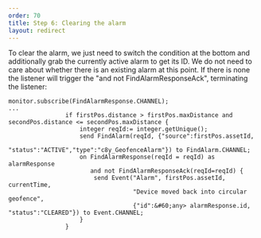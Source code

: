 ```yaml
---
order: 70
title: Step 6: Clearing the alarm
layout: redirect
---
```


To clear the alarm, we just need to switch the condition at the bottom and additionally grab the currently active alarm to get its ID. We do not need to care about whether there is an existing alarm at this point. If there is none the listener will trigger the "and not FindAlarmResponseAck", terminating the listener:

	monitor.subscribe(FindAlarmResponse.CHANNEL);
	...
					if firstPos.distance > firstPos.maxDistance and secondPos.distance <= secondPos.maxDistance {
						integer reqId:= integer.getUnique();
						send FindAlarm(reqId, {"source":firstPos.assetId,
						               "status":"ACTIVE","type":"c8y_GeofenceAlarm"}) to FindAlarm.CHANNEL;
						on FindAlarmResponse(reqId = reqId) as alarmResponse
						   and not FindAlarmResponseAck(reqId=reqId) {
							send Event("Alarm", firstPos.assetId, currentTime,
							           "Device moved back into circular geofence",
							           {"id":&#60;any> alarmResponse.id, "status":"CLEARED"}) to Event.CHANNEL;
						}
					}
